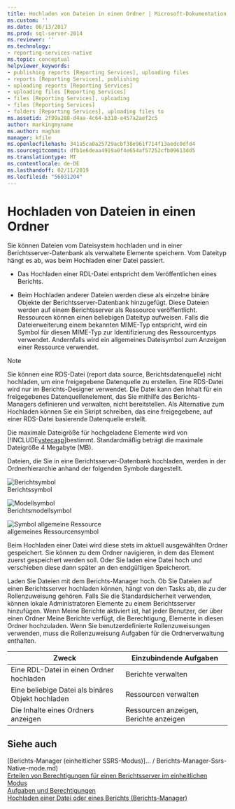```yaml
---
title: Hochladen von Dateien in einen Ordner | Microsoft-Dokumentation
ms.custom: ''
ms.date: 06/13/2017
ms.prod: sql-server-2014
ms.reviewer: ''
ms.technology:
- reporting-services-native
ms.topic: conceptual
helpviewer_keywords:
- publishing reports [Reporting Services], uploading files
- reports [Reporting Services], publishing
- uploading reports [Reporting Services]
- uploading files [Reporting Services]
- files [Reporting Services], uploading
- files [Reporting Services]
- folders [Reporting Services], uploading files to
ms.assetid: 2f99a288-d4aa-4c64-b310-e457a2aef2c5
author: markingmyname
ms.author: maghan
manager: kfile
ms.openlocfilehash: 341a5ca0a25729acbf38e961f714f13aedc0dfd4
ms.sourcegitcommit: dfb1e6deaa4919a0f4e654af57252cfb09613dd5
ms.translationtype: MT
ms.contentlocale: de-DE
ms.lasthandoff: 02/11/2019
ms.locfileid: "56031204"
---
```

# <a name="upload-files-to-a-folder"></a>Hochladen von Dateien in einen Ordner
  Sie können Dateien vom Dateisystem hochladen und in einer Berichtsserver-Datenbank als verwaltete Elemente speichern. Vom Dateityp hängt es ab, was beim Hochladen einer Datei passiert.  
  
-   Das Hochladen einer RDL-Datei entspricht dem Veröffentlichen eines Berichts.  
  
-   Beim Hochladen anderer Dateien werden diese als einzelne binäre Objekte der Berichtsserver-Datenbank hinzugefügt. Diese Dateien werden auf einem Berichtsserver als Ressource veröffentlicht. Ressourcen können einen beliebigen Dateityp aufweisen. Falls die Dateierweiterung einem bekannten MIME-Typ entspricht, wird ein Symbol für diesen MIME-Typ zur Identifizierung des Ressourcentyps verwendet. Andernfalls wird ein allgemeines Dateisymbol zum Anzeigen einer Ressource verwendet.  
  
> [!NOTE]  
>  Sie können eine RDS-Datei (report data source, Berichtsdatenquelle) nicht hochladen, um eine freigegebene Datenquelle zu erstellen. Eine RDS-Datei wird nur im Berichts-Designer verwendet. Die Datei kann den Inhalt für ein freigegebenes Datenquellenelement, das Sie mithilfe des Berichts-Managers definieren und verwalten, nicht bereitstellen. Als Alternative zum Hochladen können Sie ein Skript schreiben, das eine freigegebene, auf einer RDS-Datei basierende Datenquelle erstellt.  
  
 Die maximale Dateigröße für hochgeladene Elemente wird von [!INCLUDE[vstecasp](../../includes/vstecasp-md.md)]bestimmt. Standardmäßig beträgt die maximale Dateigröße 4 Megabyte (MB).  
  
 Dateien, die Sie in eine Berichtsserver-Datenbank hochladen, werden in der Ordnerhierarchie anhand der folgenden Symbole dargestellt.  
  
 ![Berichtsymbol](../media/hlp-16doc.gif "Report icon")  
Berichtssymbol  
  
 ![Modellsymbol](../media/model-icon.gif "Model icon")  
Berichtsmodellsymbol  
  
 ![Symbol allgemeine Ressource](../media/hlp-16file.gif "generic resource icon")  
allgemeines Ressourcensymbol  
  
 Beim Hochladen einer Datei wird diese stets im aktuell ausgewählten Ordner gespeichert. Sie können zu dem Ordner navigieren, in dem das Element zuerst gespeichert werden soll. Oder Sie laden eine Datei hoch und verschieben diese dann später an den endgültigen Speicherort.  
  
 Laden Sie Dateien mit dem Berichts-Manager hoch. Ob Sie Dateien auf einen Berichtsserver hochladen können, hängt von den Tasks ab, die zu der Rollenzuweisung gehören. Falls Sie die Standardsicherheit verwenden, können lokale Administratoren Elemente zu einem Berichtsserver hinzufügen. Wenn Meine Berichte aktiviert ist, hat jeder Benutzer, der über einen Ordner Meine Berichte verfügt, die Berechtigung, Elemente in diesen Ordner hochzuladen. Wenn Sie benutzerdefinierte Rollenzuweisungen verwenden, muss die Rollenzuweisung Aufgaben für die Ordnerverwaltung enthalten.  
  
|Zweck|Einzubindende Aufgaben|  
|----------------|-------------------------|  
|Eine RDL-Datei in einen Ordner hochladen|Berichte verwalten|  
|Eine beliebige Datei als binäres Objekt hochladen|Ressourcen verwalten|  
|Die Inhalte eines Ordners anzeigen|Ressourcen anzeigen, Berichte anzeigen|  
  
## <a name="see-also"></a>Siehe auch  
 [Berichts-Manager &#40;einheitlicher SSRS-Modus&#41;]... / Berichts-Manager-Ssrs-Native-mode.md)   
 [Erteilen von Berechtigungen für einen Berichtsserver im einheitlichen Modus](../security/granting-permissions-on-a-native-mode-report-server.md)   
 [Aufgaben und Berechtigungen](../security/tasks-and-permissions.md)   
 [Hochladen einer Datei oder eines Berichts &#40;Berichts-Manager&#41;](../reports/upload-a-file-or-report-report-manager.md)  
  
  
